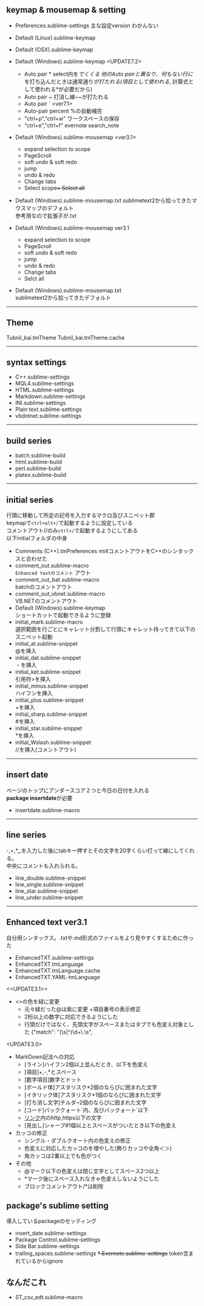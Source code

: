 ## keymap & mousemap & setting
* Preferences.sublime-settings
	主な設定version わかんない
* Default (Linux).sublime-keymap
* Default (OSX).sublime-keymap
* Default (Windows).sublime-keymap
	<UPDATE7.2>
	+ Auto pair \*
		select内を*でくくる
		他のAuto pairと異なり、何もない行に*を打ち込んだときは通常通り*が打たれる(項目として使われる*, 計算式として使われる*が必要だから)
	+ Auto pair ~
		打消し線~~が打たれる
	+ Auto pair  \` 
	<ver7.1>  
	- Auto-pair percent %の自動補完  
	- "ctrl+p","ctrl+w" ワークスペースの保存  
	- "ctrl+e","ctrl+f" evernote search_note  

* Default (Windows).sublime-mousemap
	<ver3.1>  
	+ expand selection to scope
	+ PageScroll
	+ soft undo & soft redo
	+ jump
	+ undo & redo
	+ Change tabs
	+ Select scope~~+ Select all~~

* Default (Windows).sublime-mousemap.txt
	sublimetext2から拾ってきたマウスマップのデフォルト  
	参考用なので拡張子が.txt  

* Default (Windows).sublime-mousemap
	ver3.1
	+ expand selection to scope
	+ PageScroll
	+ soft undo & soft redo
	+ jump
	+ undo & redo
	+ Change tabs
	+ Selct all

* Default (Windows).sublime-mousemap.txt  
	sublimetext2から拾ってきたデフォルト
-----------------------------------------------------------------------
## Theme
Tubnil_kai.tmTheme
Tubnil_kai.tmTheme.cache






-----------------------------------------------------------------------
## syntax settings
* C++.sublime-settings
* MQL4.sublime-settings
* HTML.sublime-settings
* Markdown.sublime-settings
* INI.sublime-settings
* Plain text.sublime-settings
* vbdotnet.sublime-settings





-----------------------------------------------------------------------
## build series
* batch.sublime-build
* html.sublime-build
* perl.sublime-build
* platex.sublime-build


-----------------------------------------------------------------------
## initial series
行頭に移動して所定の記号を入力するマクロ及びスニペット郡  
keymapで`ctrl+alt+/`で起動するように設定している  
コメントアウト//のみ`ctrl+/`で起動するようにしてある  
以下initialフォルダの中身  
* Comments (C++).tmPreferences
	mt4コメントアウトをC++のシンタックスと合わせた
* comment_out.sublime-macro  
	 `Enhanced textのコメント` アウト  
* comment_out_bat.sublime-macro  
	batchのコメントアウト  
* comment_out_vbnet.sublime-macro  
	VB.NETのコメントアウト  
* Default (Windows).sublime-keymap  
	ショートカットで起動できるように登録  
* initial_mark.sublime-macro  
	選択範囲を行ごとにキャレット分割して行頭にキャレット持ってきて以下のスニペット起動
* initial_at.sublime-snippet  
	@を挿入
* initial_dat.sublime-snippet  
	・を挿入
* initial_ket.sublime-snippet  
	引用符>を挿入
* initial_minus.sublime-snippet  
	ハイフンを挿入
* initial_plus.sublime-snippet  
	+を挿入
* initial_sharp.sublime-snippet  
	#を挿入
* initial_star.sublime-snippet  
	*を挿入
* initial_Wslash.sublime-snippet  
	//を挿入(コメントアウト)




-----------------------------------------------------------------------
## insert date
ページのトップにアンダースコア２つと今日の日付を入れる  
**package insertdate**が必要
* insertdate.sublime-macro



-----------------------------------------------------------------------
## line series
-,=,*,_を入力した後にtabキー押すとその文字を20字くらい打って線にしてくれる。  
中央にコメントも入れられる。  
* line_double.sublime-snippet
* line_single.sublime-snippet
* line_star.sublime-snippet
* line_under.sublime-snippet




-----------------------------------------------------------------------
## Enhanced text ver3.1
自分用シンタックス。.txtや.md形式のファイルをより見やすくするために作った
* EnhancedTXT.sublime-settings
* EnhancedTXT.tmLanguage
* EnhancedTXT.tmLanguage.cache
* EnhancedTXT.YAML-tmLanguage

<<UPDATE3.1>>
+ <>の色を緑に変更
	- 元々緑だった@は紫に変更
+項目番号の表示修正
	- 2桁以上の数字に対応できるようにした
	- 行頭だけではなく、先頭文字がスペースまたはタブでも色変え対象とした
		{"match": "(\\s|^)\\d+\\.\\s",

<UPDATE3.0>
+ MarkDown記法への対応  
	- [ライン]ハイフン2個以上並んだとき、以下を色変え  
	- [項目]+,-,*とスペース  
	- [数字項目]数字とドット  
	- [ボールド体]アスタリスク*2個のならびに囲まれた文字  
	- [イタリック体]アスタリスク*1個のならびに囲まれた文字  
	- [打ち消し文字]チルダ~2個のならびに囲まれた文字  
	- [コード]バッククォート\`内、及びバックォート\`以下  
	- [リンク]()内のhttp,https以下の文字  
	- [見出し]シャープ#1個以上とスペースがついたとき以下の色変え  
+ カッコの修正  
	- シングル・ダブルクオート内の色変えの修正  
	- 色変えに対応したカッコのを増やした(飾りカッコや全角＜＞)  
	- 角カッコは2重以上でも色がつく  
+ その他  
	- @マーク以下の色変えは閉じ文字としてスペース2つ以上  
	- *マーク後にスペース入れなきゃ色変えしないようにした  
	- ブロックコメントアウト/*は削除  


## package's sublime setting
導入しているpackageのセッティング
* insert_date.sublime-settings
* Package Control.sublime-settings
* Side Bar.sublime-settings
* trailing_spaces.sublime-settings
~~* Evernote.sublime-settings~~		token含まれているからignore


## なんだこれ
* ST_csv_edt.sublime-macro







